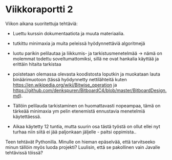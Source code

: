 # Viikkoraportti 2

Viikon aikana suoritettuja tehtäviä:
* Luettu kurssin dokumentaatiota ja muuta materiaalia.
* tutkittu minimaxia ja muita peleissä hyödynnettäviä algoritmejä
* luotu parikin pelilautaa ja liikkumis- ja tarkistusmenetelmää
-> nämä on molemmat todettu soveltumattomiksi, sillä ne ovat hankalia käyttää ja erittäin hitaita tarkistaa
* poistetaan olemassa olevasta koodistosta loputkin ja muokataan lauta binäärimuotoon (tässä hyödynnetty nettilähteitä kuten
https://en.wikipedia.org/wiki/Bitwise_operation  ja
https://github.com/denkspuren/BitboardC4/blob/master/BitboardDesign.md). 
* Tällöin pelilauda tarkistaminen on huomattavasti nopeampaa, tämä on tärkeää minimaxia ym pelin etenemistä ennustavia menetelmiä käytettäessä.


* Aikaa käytetty 12 tuntia, mutta suurin osa tästä työstä on ollut ellei nyt turhaa niin siitä ei jää paljonkaan jäljelle - paitsi oppimista..

Teen tehtävät Pythonilla. Minulle on hieman epäselvää, että tarvitseeko minun tällöin myös luoda projekti? Luulisin, että se pakollinen vain Javalle tehtävissä töissä?

